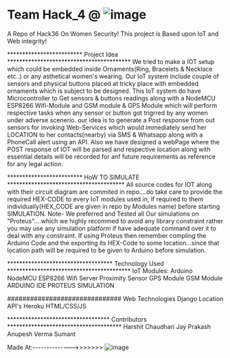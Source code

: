 # Team Hack_4 @ ![image](https://user-images.githubusercontent.com/60003982/114287611-c583a900-9a85-11eb-998c-d9c693e500a5.png)

A Repo of Hack36 On Women Security!
This project is Based upon IoT and Web integrity!

************************* Project Idea *****************************************
We tried to make a IOT setup which could be embedded inside Ornaments(Ring, Bracelets & Necklace etc..) or any asthetical women's wearing.
Our IoT system include couple of sensors and physical buttons placed at tricky place with embedded ornaments which is subject to be designed.
This IoT system do have Microcontroller to Get sensors & buttons readings along with a NodeMCU ESP8266 Wifi-Module and GSM module & GPS Module which will perform respective tasks when any sensor or button got trigrred by any women under adverse scenerio.
our idea is to generate a Post response from out sensors for invoking Web-Services which would immediately send her LOCATION to her contacts(nearby) via SMS & Whatsapp along with a PhoneCall alert using an API.
Also we have designed a webPage where the POST response of IOT will be parsed and respective location along with essential details will be recorded for anf future requirements as reference for any legal action.

************************* HoW TO SIMULATE ***************************************
All source codes for IOT along with their circuit diagram are commited in repo....do take care to provide the required HEX-CODE to every IoT modules used in, if required to them individually(HEX_CODE are given in repo by Modules name) before starting SIMULATION.
Note- We preferred and Tested all Our simulations on "Proteus"....which we highly recommed to avoid any library constraint rather you may use any simulation platform if have adequate command over it to deal with any constraint.
If using Proteus then remember compling the Arduino Code and the exporting its HEX-Code to some location...since that location path will be required to be given to Arduino before simulation.

*********************************** Technology Used *****************************************
IoT Modules:
Arduino
NodeMCU ESP8266 Wifi Server
Proximity Sensor
GPS Module
GSM Module
ARDUINO IDE
PROTEUS SIMULATION

##############################
Web Technologies
Django
Location API's
Heroku
HTML/CSS/JS

********************************** Contributors **************************************
Harshit Chaudhari
Jay Prakash
Anupesh Verma
Sumant

Made At:-------------->>>>>>>
![image](https://user-images.githubusercontent.com/60003982/114287637-0a0f4480-9a86-11eb-93e3-5533dd733963.png)

